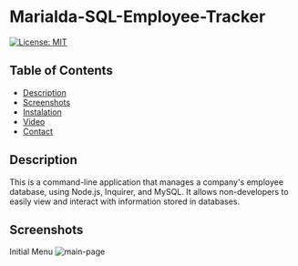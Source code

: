 # Marialda-SQL-Employee-Tracker
[![License: MIT](https://img.shields.io/badge/License-MIT-yellow.svg)](https://opensource.org/licenses/MIT)

## Table of Contents
  - [Description](#description)
  - [Screenshots](#screenshots)
  - [Instalation](#usage)
  - [Video](#video)
  - [Contact](#contact)
 
## Description
This is a command-line application that manages a company's employee database, using Node.js, Inquirer, and MySQL. It allows non-developers to easily view and interact with information stored in databases.

## Screenshots
Initial Menu
![main-page](./images/Initial_Menu.png) <br/> <br/> 

